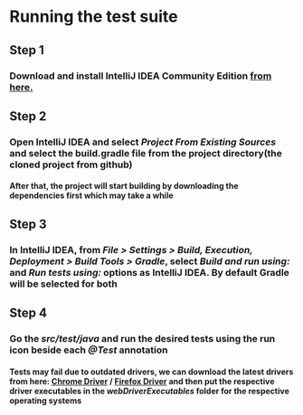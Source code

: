 # Running the test suite

## Step 1

### Download and install IntelliJ IDEA Community Edition [from here.](https://www.jetbrains.com/idea/download)

## Step 2

### Open IntelliJ IDEA and select _Project From Existing Sources_ and select the build.gradle file from the project directory(the cloned project from github)

#### After that, the project will start building by downloading the dependencies first which may take a while

## Step 3

### In IntelliJ IDEA, from _File > Settings > Build, Execution, Deployment > Build Tools > Gradle_, select _Build and run using:_ and _Run tests using:_ options as IntelliJ IDEA. By default Gradle will be selected for both

## Step 4

### Go the _src/test/java_ and run the desired tests using the run icon beside each _@Test_ annotation

#### Tests may fail due to outdated drivers, we can download the latest drivers from here: [Chrome Driver](https://chromedriver.chromium.org/downloads) / [Firefox Driver](https://github.com/mozilla/geckodriver/releases) and then put the respective driver executables in the _webDriverExecutables_ folder for the respective operating systems
